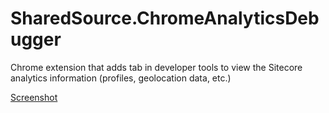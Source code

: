# SharedSource.ChromeAnalyticsDebugger
Chrome extension that adds tab in developer tools to view the Sitecore analytics information (profiles, geolocation data, etc.)

[Screenshot](https://raw.githubusercontent.com/JackTheHack/SharedSource.ChromeAnalyticsDebugger/master/SharedSource.Extension.ChromeAnalyticsDebugger/src/img/screenshot.JPG)
